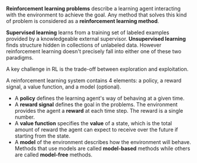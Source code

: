 **Reinforcement learning problems** describe a learning agent interacting with the environment to achieve the goal. Any method that solves this kind of problem is considered as a **reinforcement learning method**.

**Supervised learning** learns from a training set of labeled examples provided by a knowledgeable external supervisor. **Unsupervised learning** finds structure hidden in collections of unlabeled data. However reinforcement learning doesn't precisely fall into either one of these two paradigms.

A key challenge in RL is the trade-off between exploration and exploitation.

A reinforcement learning system contains 4 elements: a policy, a reward signal, a value function, and a model (optional).
* A **policy** defines the learning agent's way of behaving at a given time.
* A **reward signal** defines the goal in the problems. The environment provides the agent a **reward** at each time step. The reward is a single number.
* A **value function** specifies the **value** of a state, which is the total amount of reward the agent can expect to receive over the future if starting from the state.
* A **model** of the environment describes how the environment will behave. Methods that use models are called **model-based** methods while others are called **model-free** methods.
